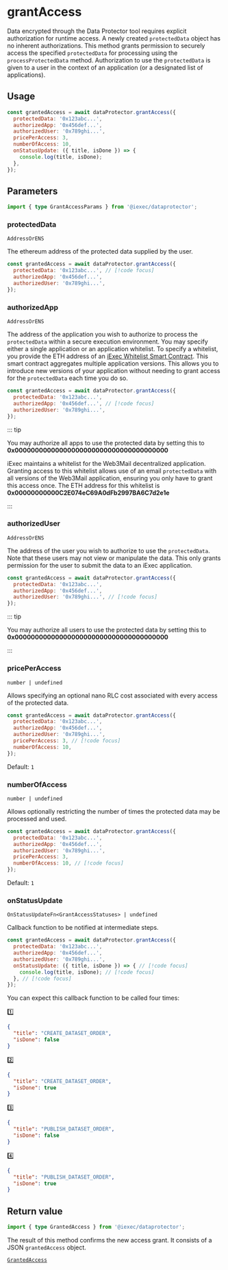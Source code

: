 # grantAccess

Data encrypted through the Data Protector tool requires explicit authorization
for runtime access. A newly created `protectedData` object has no inherent
authorizations. This method grants permission to securely access the specified
`protectedData` for processing using the `processProtectedData` method.
Authorization to use the `protectedData` is given to a user in the context of an
application (or a designated list of applications).

## Usage

```js
const grantedAccess = await dataProtector.grantAccess({
  protectedData: '0x123abc...',
  authorizedApp: '0x456def...',
  authorizedUser: '0x789ghi...',
  pricePerAccess: 3,
  numberOfAccess: 10,
  onStatusUpdate: ({ title, isDone }) => {
    console.log(title, isDone);
  },
});
```

## Parameters

```ts
import { type GrantAccessParams } from '@iexec/dataprotector';
```

### protectedData

`AddressOrENS`

The ethereum address of the protected data supplied by the user.

```js
const grantedAccess = await dataProtector.grantAccess({
  protectedData: '0x123abc...', // [!code focus]
  authorizedApp: '0x456def...',
  authorizedUser: '0x789ghi...',
});
```

### authorizedApp

`AddressOrENS`

The address of the application you wish to authorize to process the
`protectedData` within a secure execution environment. You may specify either a
single application or an application whitelist. To specify a whitelist, you
provide the ETH address of an
[iExec Whitelist Smart Contract](https://github.com/iExecBlockchainComputing/whitelist-smart-contract/tree/main).
This smart contract aggregates multiple application versions. This allows you to
introduce new versions of your application without needing to grant access for
the `protectedData` each time you do so.

```js
const grantedAccess = await dataProtector.grantAccess({
  protectedData: '0x123abc...',
  authorizedApp: '0x456def...', // [!code focus]
  authorizedUser: '0x789ghi...',
});
```

::: tip

You may authorize all apps to use the protected data by setting this to
**0x00000000000000000000000000000000000000**

iExec maintains a whitelist for the Web3Mail decentralized application. Granting
access to this whitelist allows use of an email `protectedData` with all
versions of the Web3Mail application, ensuring you only have to grant this
access once. The ETH address for this whitelist is
**0x00000000000C2E074eC69A0dFb2997BA6C7d2e1e**

:::

### authorizedUser

`AddressOrENS`

The address of the user you wish to authorize to use the `protectedData`. Note
that these users may not view or manipulate the data. This only grants
permission for the user to submit the data to an iExec application.

```js
const grantedAccess = await dataProtector.grantAccess({
  protectedData: '0x123abc...',
  authorizedApp: '0x456def...',
  authorizedUser: '0x789ghi...', // [!code focus]
});
```

::: tip

You may authorize all users to use the protected data by setting this to
**0x00000000000000000000000000000000000000**

:::

### pricePerAccess

`number | undefined`

Allows specifying an optional nano RLC cost associated with every access of the
protected data.

```js
const grantedAccess = await dataProtector.grantAccess({
  protectedData: '0x123abc...',
  authorizedApp: '0x456def...',
  authorizedUser: '0x789ghi...',
  pricePerAccess: 3, // [!code focus]
  numberOfAccess: 10,
});
```

Default: `1`

### numberOfAccess

`number | undefined`

Allows optionally restricting the number of times the protected data may be
processed and used.

```js
const grantedAccess = await dataProtector.grantAccess({
  protectedData: '0x123abc...',
  authorizedApp: '0x456def...',
  authorizedUser: '0x789ghi...',
  pricePerAccess: 3,
  numberOfAccess: 10, // [!code focus]
});
```

Default: `1`

### onStatusUpdate

`OnStatusUpdateFn<GrantAccessStatuses> | undefined`

Callback function to be notified at intermediate steps.

<!-- prettier-ignore-start -->
```js
const grantedAccess = await dataProtector.grantAccess({
  protectedData: '0x123abc...',
  authorizedApp: '0x456def...',
  authorizedUser: '0x789ghi...',
  onStatusUpdate: ({ title, isDone }) => { // [!code focus]
    console.log(title, isDone); // [!code focus]
  }, // [!code focus]
});
```
<!-- prettier-ignore-end -->

You can expect this callback function to be called four times:

1️⃣

```json
{
  "title": "CREATE_DATASET_ORDER",
  "isDone": false
}
```

2️⃣

```json
{
  "title": "CREATE_DATASET_ORDER",
  "isDone": true
}
```

3️⃣

```json
{
  "title": "PUBLISH_DATASET_ORDER",
  "isDone": false
}
```

4️⃣

```json
{
  "title": "PUBLISH_DATASET_ORDER",
  "isDone": true
}
```

## Return value

```ts
import { type GrantedAccess } from '@iexec/dataprotector';
```

The result of this method confirms the new access grant. It consists of a JSON
`grantedAccess` object.

[`GrantedAccess`](../types.md#grantedaccess)
